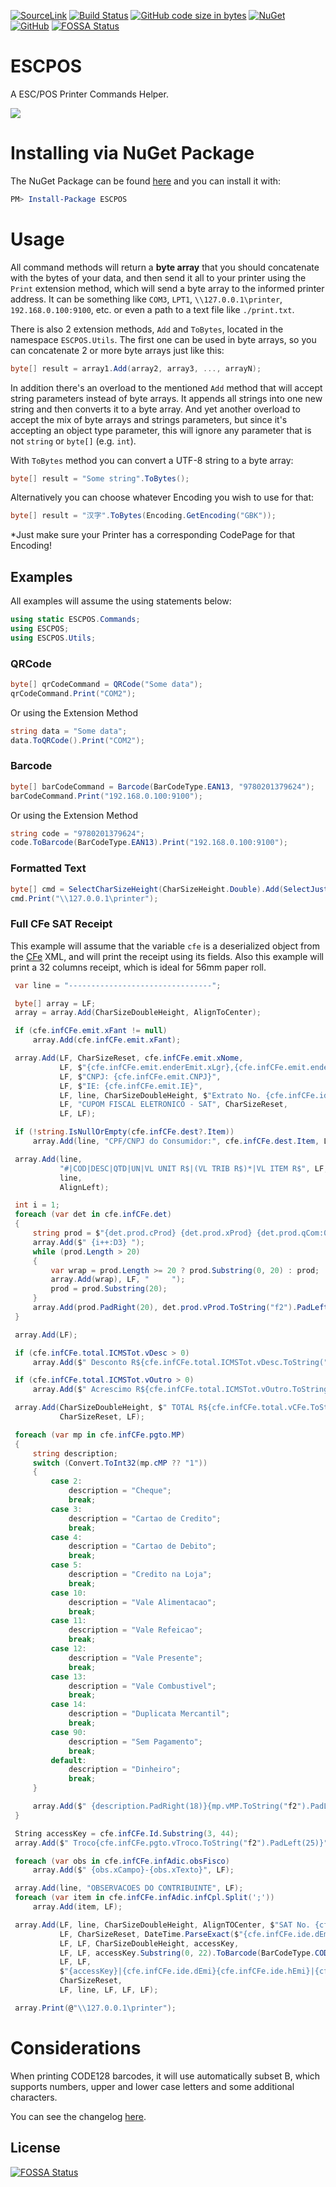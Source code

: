 [![SourceLink](https://img.shields.io/badge/SourceLink-enabled-brightgreen)](https://github.com/dotnet/sourcelink)
[![Build Status](https://dev.azure.com/igorocampos/PersonalProjects/_apis/build/status/igorocampos.ESCPOS?branchName=master)](https://dev.azure.com/igorocampos/PersonalProjects/_build?definitionId=1&_a=summary)
[![GitHub code size in bytes](https://img.shields.io/github/languages/code-size/igorocampos/ESCPOS)](#)
[![NuGet](https://buildstats.info/nuget/ESCPOS)](http://www.nuget.org/packages/ESCPOS)
[![GitHub](https://img.shields.io/badge/license-MIT-green)](ESCPOS/LICENSE)
[![FOSSA Status](https://app.fossa.io/api/projects/git%2Bgithub.com%2Figorocampos%2FESCPOS.svg?type=shield)](https://app.fossa.io/projects/git%2Bgithub.com%2Figorocampos%2FESCPOS?ref=badge_shield)

# ESCPOS
A ESC/POS Printer Commands Helper.

![](https://github.com/igorocampos/ESCPOS/blob/master/ESC_POS.png)

# Installing via NuGet Package

The NuGet Package can be found [here](https://www.nuget.org/packages/ESCPOS/) and you can install it with:

```powershell
PM> Install-Package ESCPOS
```

# Usage
All command methods will return a **byte array** that you should concatenate with the bytes of your data, and then send it all to your printer using the `Print` extension method, which will send a byte array to the informed printer address. It can be something like `COM3`, `LPT1`, `\\127.0.0.1\printer`, `192.168.0.100:9100`, etc. or even a path to a text file like `./print.txt`.

There is also 2 extension methods, `Add` and `ToBytes`, located in the namespace `ESCPOS.Utils`. 
The first one can be used in byte arrays, so you can concatenate 2 or more byte arrays just like this:
```cs
byte[] result = array1.Add(array2, array3, ..., arrayN);
```
In addition there's an overload to the mentioned `Add` method that will accept string parameters instead of byte arrays. It appends all strings into one new string and then converts it to a byte array.
And yet another overload to accept the mix of byte arrays and strings parameters, but since it's accepting an object type parameter, this will ignore any parameter that is not `string` or `byte[]` (e.g. `int`).

With `ToBytes` method you can convert a UTF-8 string to a byte array:
```cs
byte[] result = "Some string".ToBytes();
```

Alternatively you can choose whatever Encoding you wish to use for that:
```cs
byte[] result = "汉字".ToBytes(Encoding.GetEncoding("GBK"));
```
*Just make sure your Printer has a corresponding CodePage for that Encoding!

## Examples

All examples will assume the using statements below:
```cs
using static ESCPOS.Commands;
using ESCPOS;
using ESCPOS.Utils;
```

### QRCode
```cs
byte[] qrCodeCommand = QRCode("Some data");
qrCodeCommand.Print("COM2");
```

Or using the Extension Method

```cs
string data = "Some data";
data.ToQRCode().Print("COM2");
```


### Barcode
```cs
byte[] barCodeCommand = Barcode(BarCodeType.EAN13, "9780201379624");
barCodeCommand.Print("192.168.0.100:9100");
```

Or using the Extension Method

```cs
string code = "9780201379624";
code.ToBarcode(BarCodeType.EAN13).Print("192.168.0.100:9100");
```


### Formatted Text
```cs
byte[] cmd = SelectCharSizeHeight(CharSizeHeight.Double).Add(SelectJustification(Justification.Center), "Fancy Title");
cmd.Print("\\127.0.0.1\printer");
```

### Full CFe SAT Receipt
This example will assume that the variable `cfe` is a deserialized object from the [CFe](https://portal.fazenda.sp.gov.br/servicos/sat) XML, and will print the receipt using its fields.
Also this example will print a 32 columns receipt, which is ideal for 56mm paper roll.
```cs
 var line = "--------------------------------";

 byte[] array = LF;
 array = array.Add(CharSizeDoubleHeight, AlignToCenter);

 if (cfe.infCFe.emit.xFant != null)
     array.Add(cfe.infCFe.emit.xFant);

 array.Add(LF, CharSizeReset, cfe.infCFe.emit.xNome,
           LF, $"{cfe.infCFe.emit.enderEmit.xLgr},{cfe.infCFe.emit.enderEmit.nro} {cfe.infCFe.emit.enderEmit.xBairro} - {cfe.infCFe.emit.enderEmit.xMun} {cfe.infCFe.emit.enderEmit.CEP}",
           LF, $"CNPJ: {cfe.infCFe.emit.CNPJ}",
           LF, $"IE: {cfe.infCFe.emit.IE}",
           LF, line, CharSizeDoubleHeight, $"Extrato No. {cfe.infCFe.ide.nCFe}",
           LF, "CUPOM FISCAL ELETRONICO - SAT", CharSizeReset,
           LF, LF);

 if (!string.IsNullOrEmpty(cfe.infCFe.dest?.Item))
     array.Add(line, "CPF/CNPJ do Consumidor:", cfe.infCFe.dest.Item, LF);

 array.Add(line, 
           "#|COD|DESC|QTD|UN|VL UNIT R$|(VL TRIB R$)*|VL ITEM R$", LF, 
           line, 
           AlignLeft);

 int i = 1;
 foreach (var det in cfe.infCFe.det)
 {
     string prod = $"{det.prod.cProd} {det.prod.xProd} {det.prod.qCom:0.0##} {det.prod.uCom} X {det.prod.vUnCom:0.00#} {((det.imposto?.vItem12741 ?? 0) == 0 ? "" : $"({det.imposto.vItem12741:f2})*")}";
     array.Add($" {i++:D3} ");
     while (prod.Length > 20)
     {
         var wrap = prod.Length >= 20 ? prod.Substring(0, 20) : prod;
         array.Add(wrap), LF, "     ");
         prod = prod.Substring(20);
     }
     array.Add(prod.PadRight(20), det.prod.vProd.ToString("f2").PadLeft(6), LF);
 }

 array.Add(LF);

 if (cfe.infCFe.total.ICMSTot.vDesc > 0)
     array.Add($" Desconto R${cfe.infCFe.total.ICMSTot.vDesc.ToString("f2").PadLeft(19)}", LF);

 if (cfe.infCFe.total.ICMSTot.vOutro > 0)
     array.Add($" Acrescimo R${cfe.infCFe.total.ICMSTot.vOutro.ToString("f2").PadLeft(18)}", LF);

 array.Add(CharSizeDoubleHeight, $" TOTAL R${cfe.infCFe.total.vCFe.ToString("f2").PadLeft(22)}", LF,
           CharSizeReset, LF);

 foreach (var mp in cfe.infCFe.pgto.MP)
 {
     string description;
     switch (Convert.ToInt32(mp.cMP ?? "1"))
     {
         case 2:
             description = "Cheque";
             break;
         case 3:
             description = "Cartao de Credito";
             break;
         case 4:
             description = "Cartao de Debito";
             break;
         case 5:
             description = "Credito na Loja";
             break;
         case 10:
             description = "Vale Alimentacao";
             break;
         case 11:
             description = "Vale Refeicao";
             break;
         case 12:
             description = "Vale Presente";
             break;
         case 13:
             description = "Vale Combustivel";
             break;
         case 14:
             description = "Duplicata Mercantil";
             break;
         case 90:
             description = "Sem Pagamento";
             break;
         default:
             description = "Dinheiro";
             break;
     }

     array.Add($" {description.PadRight(18)}{mp.vMP.ToString("f2").PadLeft(12)}", LF);
 }

 String accessKey = cfe.infCFe.Id.Substring(3, 44);
 array.Add($" Troco{cfe.infCFe.pgto.vTroco.ToString("f2").PadLeft(25)}", LF);

 foreach (var obs in cfe.infCFe.infAdic.obsFisco)
     array.Add($" {obs.xCampo}-{obs.xTexto}", LF);

 array.Add(line, "OBSERVACOES DO CONTRIBUINTE", LF);
 foreach (var item in cfe.infCFe.infAdic.infCpl.Split(';'))
     array.Add(item, LF);

 array.Add(LF, line, CharSizeDoubleHeight, AlignTOCenter, $"SAT No. {cfe.infCFe.ide.nserieSAT}",
           LF, CharSizeReset, DateTime.ParseExact($"{cfe.infCFe.ide.dEmi} {cfe.infCFe.ide.hEmi}", "yyyyMMdd HHmmss", System.Globalization.CultureInfo.InvariantCulture).ToString("dd/MM/yyyy HH:mm:ss"),
           LF, LF, CharSizeDoubleHeight, accessKey,
           LF, LF, accessKey.Substring(0, 22).ToBarcode(BarCodeType.CODE128, 30), accessKey.Substring(22).ToBarcode(BarCodeType.CODE128, 30),
           LF, LF,
           $"{accessKey}|{cfe.infCFe.ide.dEmi}{cfe.infCFe.ide.hEmi}|{cfe.infCFe.total.vCFe}|{cfe.infCFe.dest?.Item ?? ""}|{cfe.infCFe.ide.assinaturaQRCODE}".ToQRCode(),
           CharSizeReset,
           LF, line, LF, LF, LF);

 array.Print(@"\\127.0.0.1\printer");
```

# Considerations
When printing CODE128 barcodes, it will use automatically subset B, which supports numbers, upper and lower case letters and some additional characters.

You can see the changelog [here](CHANGELOG.md).


## License
[![FOSSA Status](https://app.fossa.io/api/projects/git%2Bgithub.com%2Figorocampos%2FESCPOS.svg?type=large)](https://app.fossa.io/projects/git%2Bgithub.com%2Figorocampos%2FESCPOS?ref=badge_large)

